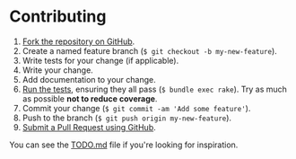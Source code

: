 # Contributing

1. [Fork the repository on GitHub](https://help.github.com/articles/fork-a-repo).
2. Create a named feature branch (`$ git checkout -b my-new-feature`).
3. Write tests for your change (if applicable).
4. Write your change.
5. Add documentation to your change.
6. [Run the tests](https://github.com/zuazo/chef-handler-sns/blob/master/TESTING.md), ensuring they all pass (`$ bundle exec rake`). Try as much as possible **not to reduce coverage**.
7. Commit your change (`$ git commit -am 'Add some feature'`).
8. Push to the branch (`$ git push origin my-new-feature`).
9. [Submit a Pull Request using GitHub](https://help.github.com/articles/creating-a-pull-request).

You can see the [TODO.md](https://github.com/zuazo/chef-handler-sns/blob/master/TODO.md) file if you're looking for inspiration.
